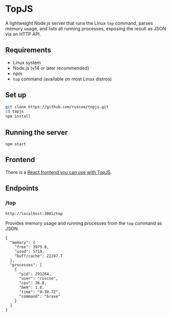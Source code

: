 # TopJS

A lightweight Node.js server that runs the Linux `top` command, parses memory usage, and lists all running processes, exposing the result as JSON via an HTTP API.

## Requirements

- Linux system
- Node.js (v14 or later recommended)
- npm
- `top` command (available on most Linux distros)

## Set up

```bash
git clone https://github.com/ruscoe/topjs.git
cd topjs
npm install
```

## Running the server

`npm start`

## Frontend

There is a [React frontend you can use with TopJS](https://github.com/ruscoe/topjs-fe).

## Endpoints

### /top

`http://localhost:3001/top`

Provides memory usage and running processes from the `top` command as JSON.

```
{
  "memory": {
    "free": 3975.8,
    "used": 5719,
    "buff/cache": 22247.7
  },
  "processes": [
    {
      "pid": 291264,
      "user": "ruscoe",
      "cpu": 36.8,
      "mem": 1.6,
      "time": "0:30.72",
      "command": "brave"
    }
  ]
}
```
